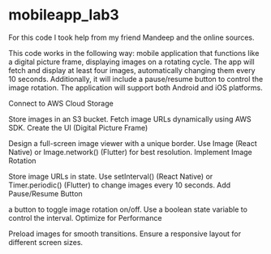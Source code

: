 # mobileapp_lab3

For this code I took help from my friend Mandeep and the online sources.

This code works in the following way:
mobile application that functions like a digital picture frame, displaying images on a rotating cycle. The app will fetch and display at least four images, automatically changing them every 10 seconds. Additionally, it will include a pause/resume button to control the image rotation. The application will support both Android and iOS platforms.

Connect to AWS Cloud Storage

Store images in an S3 bucket.
Fetch image URLs dynamically using AWS SDK.
Create the UI (Digital Picture Frame)

Design a full-screen image viewer with a unique border.
Use Image (React Native) or Image.network() (Flutter) for best resolution.
Implement Image Rotation

Store image URLs in state.
Use setInterval() (React Native) or Timer.periodic() (Flutter) to change images every 10 seconds.
Add Pause/Resume Button

a button to toggle image rotation on/off.
Use a boolean state variable to control the interval.
Optimize for Performance

Preload images for smooth transitions.
Ensure a responsive layout for different screen sizes.
